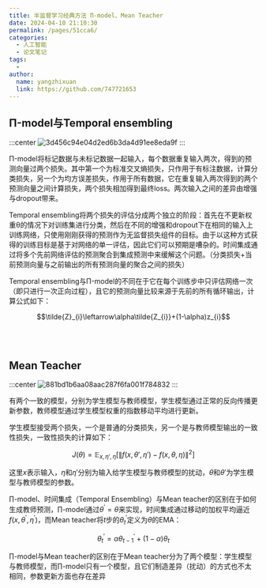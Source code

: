 ```yaml
---
title: 半监督学习经典方法 Π-model、Mean Teacher
date: 2024-04-10 21:10:30
permalink: /pages/51cca6/
categories:
  - 人工智能
  - 论文笔记
tags:
  - 
author: 
  name: yangzhixuan
  link: https://github.com/747721653
---
```


##  Π-model与Temporal ensembling

:::center
![3d456c94e04d2ed6b3da4d91ee8eda9f](https://cdn.jsdelivr.net/gh/747721653/picx-images-hosting@master/paper/3d456c94e04d2ed6b3da4d91ee8eda9f.6t6wgamg17.webp)
:::

Π-model将标记数据与未标记数据一起输入，每个数据重复输入两次，得到的预测向量过两个损失。其中第一个为标准交叉熵损失，只作用于有标注数据，计算分类损失，另一个为均方误差损失，作用于所有数据，它在重复输入两次得到的两个预测向量之间计算损失，两个损失相加得到最终loss。两次输入之间的差异由增强与dropout带来。

Temporal ensembling将两个损失的评估分成两个独立的阶段：首先在不更新权重θ的情况下对训练集进行分类，然后在不同的增强和dropout下在相同的输入上训练网络，只使用刚刚获得的预测作为无监督损失组件的目标。由于以这种方式获得的训练目标是基于对网络的单一评估，因此它们可以预期是嘈杂的。时间集成通过将多个先前网络评估的预测聚合到集成预测中来缓解这个问题。（分类损失+当前预测向量与之前输出的所有预测向量的聚合之间的损失）

Temporal ensembling与Π-model的不同在于它在每个训练步中只评估网络一次（即只进行一次正向过程），且它的预测向量比较来源于先前的所有循环输出，计算公式如下：

$$\tilde{Z}_{i}\leftarrow\alpha\tilde{Z_{i}}+(1-\alpha)z_{i}$$

<br/>

<br/>

## Mean Teacher

:::center
![881bd1b6aa08aac287f6fa001f784832](https://cdn.jsdelivr.net/gh/747721653/picx-images-hosting@master/paper/881bd1b6aa08aac287f6fa001f784832.49123nn5nz.webp)
:::

有两个一致的模型，分别为学生模型与教师模型，学生模型通过正常的反向传播更新参数，教师模型通过学生模型权重的指数移动平均进行更新。

学生模型接受两个损失，一个是普通的分类损失，另一个是与教师模型输出的一致性损失，一致性损失的计算如下：

$$J(\theta)=\mathbb E_{x,\eta',\eta}\left[\left\|f(x,\theta',\eta')-f(x,\theta,\eta)\right\|^2\right]$$

这里$x$表示输入，$\eta$和$\eta'$分别为输入给学生模型与教师模型的扰动，$\theta$和$\theta'$为学生模型与教师模型的参数。

$\prod$-model、时间集成（Temporal Ensembling）与Mean teacher的区别在于如何生成教师预测，$\prod$-model通过$\theta^{\prime}=\theta$来实现，时间集成通过移动的加权平均逼近${f}(x,\theta^{\prime},\eta^{\prime})$，而Mean teacher将$t$步的$\theta_{t}^{\prime}$定义为$\theta$的EMA：

$$\theta_t^{\prime}=\alpha\theta_{t-1}^{\prime}+(1-\alpha)\theta_t$$

$\prod$-model与Mean teacher的区别在于Mean teacher分为了两个模型：学生模型与教师模型，而$\prod$-model只有一个模型，且它们制造差异（扰动）的方式也不太相同，参数更新方面也存在差异
